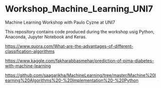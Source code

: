 # Workshop_Machine_Learning_UNI7
Machine Learning Workshop with Paulo Cyzne at UNI7

This repository contains code produced during the workshop usig Python, Anaconda, Jupyter Notebook and Keras.



https://www.quora.com/What-are-the-advantages-of-different-classification-algorithms

https://www.kaggle.com/fakharabbasmehar/prediction-of-pima-diabetes-with-machine-learning

https://github.com/saagarikha/MachineLearning/tree/master/Machine%20learning%20Algorithms%20-%20Implementation%20-%20Python


